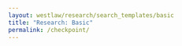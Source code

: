 ```yaml
---
layout: westlaw/research/search_templates/basic
title: "Research: Basic"
permalink: /checkpoint/
---
```


<!--- This child document initializes the page in Jekyll. -->